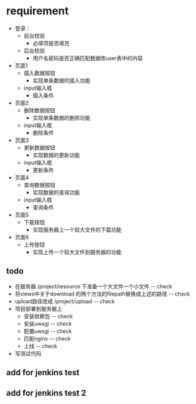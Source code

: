 # requirement

- 登录：
  - 前台校验
    - 必填项是否填充
  - 后台校验
    - 用户名密码是否正确匹配数据库user表中的内容
- 页面1
  - 插入数据按钮
    - 实现单条数据的插入功能
  - input输入框
    - 插入条件
- 页面2
  - 删除数据按钮
    - 实现单条数据的删除功能
  - input输入框
    - 删除条件
- 页面3
  - 更新数据按钮
    - 实现数据的更新功能
  - input输入框
    - 更新条件
- 页面4
  - 查询数据按钮
    - 实现数据的查询功能
  - input输入框
    - 查询条件
- 页面5
  - 下载按钮
    - 实现服务器上一个较大文件的下载功能
- 页面6
  - 上传按钮
    - 实现上传一个较大文件到服务器的功能

## todo

- 在服务器 /project/resource 下准备一个大文件一个小文件 -- check
- 将views中关于download 的两个方法的filepath替换成上述的路径 -- check
- upload路径改成 /project/upload -- check
- 项目部署到服务器上
  - 安装依赖包 -- check
  - 安装uwsgi -- check
  - 配置uwsgi -- check
  - 匹配nginx -- check
  - 上线 -- check
- 写测试代码

## add for jenkins test

## add for jenkins test 2

